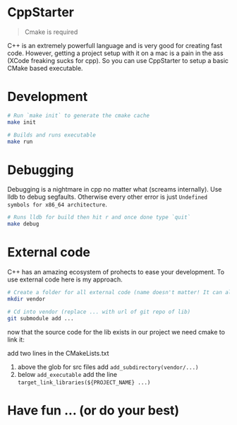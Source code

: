 # CppStarter

> Cmake is required

C++ is an extremely powerfull language and is very good for creating fast code. However, getting a project setup with it on a mac is a pain in the ass (XCode freaking sucks for cpp). So you can use CppStarter to setup a basic CMake based executable.

# Development

```sh
# Run `make init` to generate the cmake cache
make init

# Builds and runs executable
make run
```

# Debugging

Debugging is a nightmare in cpp no matter what (screams internally). Use lldb to debug segfaults. Otherwise every other error is just `Undefined symbols for x86_64 architecture`.

```sh
# Runs lldb for build then hit r and once done type `quit`
make debug
```

# External code

C++ has an amazing ecosystem of prohects to ease your development. To use external code here is my approach.

```sh
# Create a folder for all external code (name doesn't matter! It can also be lib or external)
mkdir vendor

# Cd into vendor (replace ... with url of git repo of lib)
git submodule add ...
```

now that the source code for the lib exists in our project we need cmake to link it:

add two lines in the CMakeLists.txt

1. above the glob for src files add `add_subdirectory(vendor/...)`
2. below `add_executable` add the line `target_link_libraries(${PROJECT_NAME} ...)`

# Have fun ... (or do your best)
